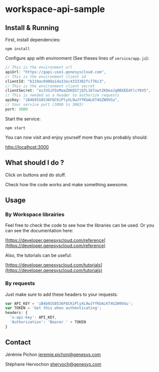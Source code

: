 # workspace-api-sample

## Install & Running

First, install dependencies:

``` shell
npm install
```

Configure app with environment (See theses lines of `service/app.js`):

``` javascript
// This is the environment url
apiUrl: "https://gapi-use1.genesyscloud.com",
// This is the environment client id
clientId: "b219ac0408a14a33ac4333382fc776c3",
// This is the environment client secret
clientSecret: "es33SiFOzMaaZ6KQ57jQ7L167owt2KOeaJq0BXEEdtlcY6V5",
// This is needed as a header to authorize requests
apiKey: "iB4b9IG8536FQCKiPlyXL9wJYfKbALKT4GZW9VGu",
// Your service port (3000 to 3003)
port: 3000
```

Start the service:

``` shell
npm start
```

You can now visit and enjoy yourself more than you probably should:

[http://localhost:3000](http://localhost:3000)

## What should I do ?

Click on buttons and do stuff.

Check how the code works and make something awesome.

## Usage

### By Workspace librairies

Feel free to check the code to see how the libraries can be used.
Or you can see the documentation here:

[https://developer.genesyscloud.com/reference](https://developer.genesyscloud.com/reference)

Also, the tutorials can be useful:

[https://developer.genesyscloud.com/tutorials](https://developer.genesyscloud.com/tutorials)

### By requests

Just make sure to add these headers to your requests:

``` javascript
var API_KEY = 'iB4b9IG8536FQCKiPlyXL9wJYfKbALKT4GZW9VGu';
var TOKEN = 'Get this when authenticating';
headers: {
  'x-api-key': API_KEY,
  'Authorization': 'Bearer ' + TOKEN
}
```

## Contact

Jérémie Pichon <jeremie.pichon@genesys.com>

Stéphane Hervochon <shervoch@genesys.com>
